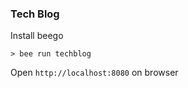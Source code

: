 ### Tech Blog

Install beego

```
> bee run techblog
```

Open  ``http://localhost:8080`` on browser
